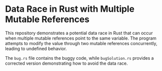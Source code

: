# Data Race in Rust with Multiple Mutable References

This repository demonstrates a potential data race in Rust that can occur when multiple mutable references point to the same variable.  The program attempts to modify the value through two mutable references concurrently, leading to undefined behavior. 

The `bug.rs` file contains the buggy code, while `bugSolution.rs` provides a corrected version demonstrating how to avoid the data race.